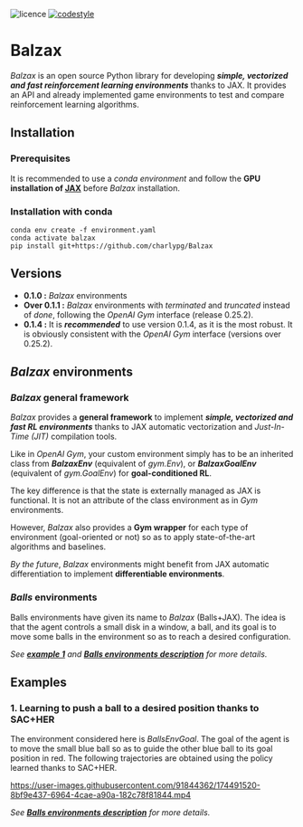 ![licence](https://img.shields.io/badge/License-BSD_3--Clause-green.svg)
[![codestyle](https://img.shields.io/badge/code%20style-black-000000.svg)](https://github.com/psf/black)

# Balzax

*Balzax* is an open source Python library for developing ***simple, vectorized and fast reinforcement learning environments*** thanks to JAX. It provides an API and already implemented game environments to test and compare reinforcement learning algorithms. 

## Installation

### Prerequisites
It is recommended to use a *conda environment* and follow the **GPU installation of [JAX](https://github.com/google/jax)** before *Balzax* installation.

### Installation with conda
```
conda env create -f environment.yaml
conda activate balzax
pip install git+https://github.com/charlypg/Balzax
```

## Versions
- **0.1.0 :** *Balzax* environments
- **Over 0.1.1 :** *Balzax* environments with *terminated* and *truncated* instead of *done*, following the *OpenAI Gym* interface (release 0.25.2).
- **0.1.4 :** It is ***recommended*** to use version 0.1.4, as it is the most robust. It is obviously consistent with the *OpenAI Gym* interface (versions over 0.25.2).


## *Balzax* environments

### *Balzax* general framework

*Balzax* provides a **general framework** to implement ***simple, vectorized and fast RL environments*** thanks to JAX automatic vectorization and *Just-In-Time (JIT)* compilation tools. 

Like in *OpenAI Gym*, your custom environment simply has to be an inherited class from ***BalzaxEnv*** (equivalent of *gym.Env*), or ***BalzaxGoalEnv*** (equivalent of *gym.GoalEnv*) for **goal-conditioned RL**. 

The key difference is that the state is externally managed as JAX is functional. It is not an attribute of the class environment as in *Gym* environments.

However, *Balzax* also provides a **Gym wrapper** for each type of environment (goal-oriented or not) so as to apply state-of-the-art algorithms and baselines.

*By the future*, *Balzax* environments might benefit from JAX automatic differentiation to implement **differentiable environments**.

### *Balls* environments 

Balls environments have given its name to *Balzax* (Balls+JAX). The idea is that the agent controls a small disk in a window, a ball, and its goal is to move some balls in the environment so as to reach a desired configuration. 

*See [**example 1**](#1-learning-to-push-a-ball-to-a-desired-position-thanks-to-sacher) and [**Balls environments description**](BALLS_ENVS.md) for more details.*

## Examples

### 1. Learning to push a ball to a desired position thanks to SAC+HER

The environment considered here is *BallsEnvGoal*. The goal of the agent is to move the small blue ball so as to guide the other blue ball to its goal position in red. The following trajectories are obtained using the policy learned thanks to SAC+HER. 

https://user-images.githubusercontent.com/91844362/174491520-8bf9e437-6964-4cae-a90a-182c78f81844.mp4

*See [**Balls environments description**](BALLS_ENVS.md) for more details.*
